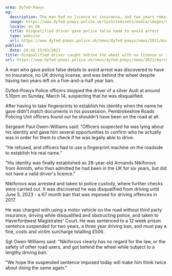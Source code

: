 ```yaml
area: Dyfed-Powys
og:
  description: The man had no licence or insurance, and two years remaining on a driving ban
  image: https://www.dyfed-powys.police.uk/SysSiteAssets/media/images/dyfed-powys/news/stock-images-and-logos/court-result.png?crop=(0,10,810,436)&amp;w=600&amp;h=300&amp;scale=both
  locale: en_GB
  title: Disqualified driver gave police false name to avoid arrest
  type: website
  url: https://www.dyfed-powys.police.uk/news/dyfed-powys/news/2021/march-2021/disqualified-driver-caught-behind-the-wheel-with-no-licence-or-insurance/
publish:
  date: 16:42 15/03/2021
title: Disqualified driver caught behind the wheel with no licence or insurance | Dyfed-Powys Police
url: https://www.dyfed-powys.police.uk/news/dyfed-powys/news/2021/march-2021/disqualified-driver-caught-behind-the-wheel-with-no-licence-or-insurance/
```

A man who gave police false details to avoid arrest was discovered to have no insurance, no UK driving license, and was behind the wheel despite having two years left on a five-and-a-half year ban.

Dyfed-Powys Police officers stopped the driver of a silver Audi at around 5.10pm on Sunday, March 14, suspecting that he was disqualified.

After having to take fingerprints to establish his identity when the name he gave didn't match documents in his possession, Pembrokeshire Roads Policing Unit officers found out he shouldn't have been on the road at all.

Sergeant Paul Owen-Williams said: "Officers suspected he was lying about his identity and gave him several opportunities to confirm who he actually was in order for them to check if he was legally able to drive.

"He refused, and officers had to use a fingerprint machine on the roadside to establish his real name."

"His identity was finally established as 28-year-old Armands Nikiforovs from Amroth, who then admitted he had been in the UK for six years, but did not have a valid driver's licence."

Nikiforovs was arrested and taken to police custody, where further checks were carried out. It was discovered he was disqualified from driving until June 5, 2023 - a 67 month ban that was imposed for driving offences in 2017.

He was charged with using a motor vehicle on the road without third party insurance, driving while disqualified and obstructing police, and taken to Haverfordwest Magistrates' Court. He was sentenced to a 12 week prison sentence suspended for two years, a three year driving ban, and must pay a fine, costs and victim surcharge totalling £506.

Sgt Owen-Williams said: "Nikiforovs clearly has no regard for the law, or the safety of other road users, and got behind the wheel while subject to a lengthy driving ban.

"We hope the suspended sentence imposed today will make him think twice about doing the same again."
